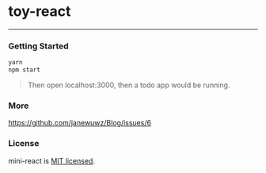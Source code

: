 # toy-react
---

### Getting Started

```sh
yarn
npm start
```
> Then open localhost:3000, then a todo app would be running.

### More
https://github.com/janewuwz/Blog/issues/6

### License

mini-react is [MIT licensed](./LICENSE).

